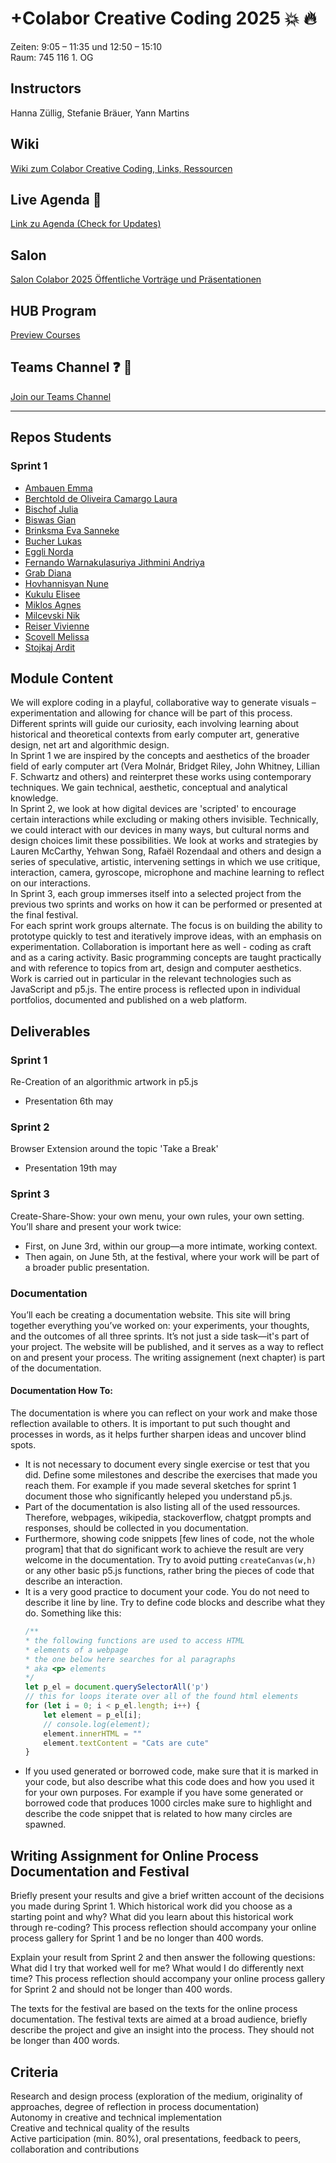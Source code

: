 # +Colabor Creative Coding 2025 :boom: :fire:

Zeiten: 9:05 – 11:35 und 12:50 – 15:10  <br/>
Raum: 745 116 1. OG

## Instructors
Hanna Züllig, Stefanie Bräuer, Yann Martins

## Wiki 
<a href="https://github.com/digitalideation/colabor2025/wiki" target="_blank">Wiki zum Colabor Creative Coding, Links, Ressourcen</a>

## Live Agenda :calendar:
<a href="https://docs.google.com/spreadsheets/d/16ZCqY39xTD9FFI1RdVbiJdFREi_elg6u_iRzr2toSsw/edit?gid=0#gid=0" target="_blank">Link zu Agenda (Check for Updates)</a>

## Salon
<a href="https://www.hslu.ch/de-ch/design-film-kunst/studium/interdisziplinaere-module/colabor/salon-colabor-2025/" target="_blank">Salon Colabor 2025 Öffentliche Vorträge und Präsentationen </a>

## HUB Program
<a href="https://lets-meet.org/events/colabor"> Preview Courses </a>

## Teams Channel  :question: :speech_balloon:
<a href="https://teams.microsoft.com/l/team/19%3AMymgGANsAkjp-TIvlh7g-DAXkAUHKILFBHZ4YKxZfcs1%40thread.tacv2/conversations?groupId=34bdee73-574f-4173-93e3-55e9572b3e33&tenantId=75a34008-d7d1-4924-8e78-31fea86f6e68">Join our Teams Channel</a>


*** 
## Repos Students 
### Sprint 1
* <a href="https://github.com/Emmaamcoden/Sprint-1">Ambauen	Emma</a>
* <a href="https://github.com/purp-lebee/Laura_Sprint_1">Berchtold de Oliveira Camargo	Laura</a>
* <a href="https://github.com/julia-sophie/Sprint1/tree/main">Bischof	Julia</a>
* <a href="https://github.com/ahbrother/Sprint1">Biswas	Gian</a>
* <a href="https://github.com/EvaSanneke/IDA-Sprint-1">Brinksma	Eva Sanneke</a>
* <a href="https://github.com/jfladas/colabor">Bucher	Lukas</a>
* <a href="https://github.com/Nonooee/CreativeCoding_Sprint1">Eggli	Norda</a>
* <a href="https://github.com/jithminifernando/Sprint-1">Fernando	Warnakulasuriya Jithmini Andriya</a>
* <a href="https://github.com/dg29231/CO-Sprint-1">Grab	Diana</a>
* <a href="https://github.com/digitalideation/colabor2025/tree/main/Sprint1_Students/Nune">Hovhannisyan	Nune</a>
* <a href="https://github.com/elisee-kukulu/Colabor-Sprint-1">Kukulu	Elisee</a>
* <a href="https://github.com/KvietaKorvo/COLABOR-Sprint-1">Miklos	Agnes</a>
* <a href="https://github.com/digitalideation/colabor2025/tree/main/Sprint1_Students/Nik">Milcevski	Nik</a>
* <a href="https://github.com/viv-99/Vivienne_Sprint_1">Reiser	Vivienne</a>
* <a href="https://github.com/Mel-Scov/Collabor-Sprint-1">Scovell	Melissa</a>
* <a href="https://github.com/mf-doodoo/creative_coding_f25.git">Stojkaj	Ardit</a>


## Module Content
We will explore coding in a playful, collaborative way to generate visuals – experimentation and allowing for chance will be part of this process. Different sprints will guide our curiosity, each involving learning about historical and theoretical contexts from early computer art, generative design, net art and algorithmic design. <br/>
In Sprint 1 we are inspired by the concepts and aesthetics of the broader field of early computer art (Vera Molnár, Bridget Riley, John Whitney, Lillian F. Schwartz and others) and reinterpret these works using contemporary techniques. We gain technical, aesthetic, conceptual and analytical knowledge. <br/>
In Sprint 2, we look at how digital devices are 'scripted' to encourage certain interactions while excluding or making others invisible. Technically, we could interact with our devices in many ways, but cultural norms and design choices limit these possibilities. We look at works and strategies by Lauren McCarthy, Yehwan Song, Rafaël Rozendaal and others and design a series of speculative, artistic, intervening settings in which we use critique, interaction, camera, gyroscope, microphone and machine learning to reflect on our interactions. <br/>
In Sprint 3, each group immerses itself into a selected project from the previous two sprints and works on how it can be performed or presented at the final festival.<br/>
For each sprint work groups alternate. The focus is on building the ability to prototype quickly to test and iteratively improve ideas, with an emphasis on experimentation. Collaboration is important here as well - coding as craft and as a caring activity. Basic programming concepts are taught practically and with reference to topics from art, design and computer aesthetics. Work is carried out in particular in the relevant technologies such as JavaScript and p5.js. The entire process is reflected upon in individual portfolios, documented and published on a web platform.<br/>

## Deliverables 
### Sprint 1
Re-Creation of an algorithmic artwork in p5.js 
* Presentation 6th may
### Sprint 2
Browser Extension around the topic 'Take a Break'
* Presentation 19th may
### Sprint 3
Create-Share-Show: your own menu, your own rules, your own setting. 
You’ll share and present your work twice:
*	First, on June 3rd, within our group—a more intimate, working context.
* 	Then again, on June 5th, at the festival, where your work will be part of a broader public presentation.
### Documentation 
You’ll each be creating a documentation website.
This site will bring together everything you’ve worked on: your experiments, your thoughts, and the outcomes of all three sprints.
It’s not just a side task—it's part of your project. The website will be published, and it serves as a way to reflect on and present your process. The writing assignement (next chapter) is part of the documentation.

#### Documentation How To:

The documentation is where you can reflect on your work and make those reflection available to others. It is important to put such thought and processes in words, as it helps further sharpen ideas and uncover blind spots.

- It is not necessary to document every single exercise or test that you did. Define some milestones and describe the exercises that made you reach them. For example if you made several sketches for sprint 1 document those who significantly heleped you understand p5.js.
- Part of the documentation is also listing all of the used ressources. Therefore, webpages, wikipedia, stackoverflow, chatgpt prompts and responses, should be collected in you documentation.
- Furthermore, showing code snippets [few lines of code, not the whole program] that that do significant work to achieve the result are very welcome in the documentation. Try to avoid putting `createCanvas(w,h)` or any other basic p5.js functions, rather bring the pieces of code that describe an interaction.
- It is a very good practice to document your code. You do not need to describe it line by line. Try to define code blocks and describe what they do. Something like this:
    ```javascript 
    /**
    * the following functions are used to access HTML 
    * elements of a webpage
    * the one below here searches for al paragraphs
    * aka <p> elements
    */
    let p_el = document.querySelectorAll('p')
    // this for loops iterate over all of the found html elements
    for (let i = 0; i < p_el.length; i++) {
        let element = p_el[i];
        // console.log(element);
        element.innerHTML = ""
        element.textContent = "Cats are cute"
    }
    ```
- If you used generated or borrowed code, make sure that it is marked in your code, but also describe what this code does and how you used it for your own purposes. For example if you have some generated or borrowed code that produces 1000 circles make sure to highlight and describe the code snippet that is related to how many circles are spawned.




## Writing Assignment for Online Process Documentation and Festival
Briefly present your results and give a brief written account of the decisions you made during Sprint 1. Which historical work did you choose as a starting point and why? What did you learn about this historical work through re-coding? This process reflection should accompany your online process gallery for Sprint 1 and be no longer than 400 words.<br/>

Explain your result from Sprint 2 and then answer the following questions: What did I try that worked well for me? What would I do differently next time? This process reflection should accompany your online process gallery for Sprint 2 and should not be longer than 400 words.<br/>

The texts for the festival are based on the texts for the online process documentation. The festival texts are aimed at a broad audience, briefly describe the project and give an insight into the process. They should not be longer than 400 words.

## Criteria
Research and design process (exploration of the medium, originality of approaches, degree of reflection in process documentation)<br/>
Autonomy in creative and technical implementation<br/>
Creative and technical quality of the results<br/>
Active participation (min. 80%), oral presentations, feedback to peers, collaboration and contributions<br/>
